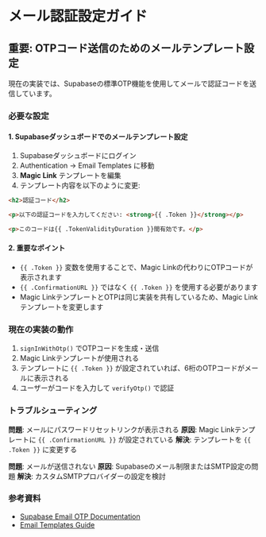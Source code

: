 # メール認証設定ガイド

## 重要: OTPコード送信のためのメールテンプレート設定

現在の実装では、Supabaseの標準OTP機能を使用してメールで認証コードを送信しています。

### 必要な設定

#### 1. Supabaseダッシュボードでのメールテンプレート設定

1. Supabaseダッシュボードにログイン
2. Authentication → Email Templates に移動
3. **Magic Link** テンプレートを編集
4. テンプレート内容を以下のように変更:

```html
<h2>認証コード</h2>

<p>以下の認証コードを入力してください: <strong>{{ .Token }}</strong></p>

<p>このコードは{{ .TokenValidityDuration }}間有効です。</p>
```

#### 2. 重要なポイント

- `{{ .Token }}` 変数を使用することで、Magic Linkの代わりにOTPコードが表示されます
- `{{ .ConfirmationURL }}` ではなく `{{ .Token }}` を使用する必要があります
- Magic LinkテンプレートとOTPは同じ実装を共有しているため、Magic Linkテンプレートを変更します

### 現在の実装の動作

1. `signInWithOtp()` でOTPコードを生成・送信
2. Magic Linkテンプレートが使用される
3. テンプレートに `{{ .Token }}` が設定されていれば、6桁のOTPコードがメールに表示される
4. ユーザーがコードを入力して `verifyOtp()` で認証

### トラブルシューティング

**問題**: メールにパスワードリセットリンクが表示される
**原因**: Magic Linkテンプレートに `{{ .ConfirmationURL }}` が設定されている
**解決**: テンプレートを `{{ .Token }}` に変更する

**問題**: メールが送信されない
**原因**: Supabaseのメール制限またはSMTP設定の問題
**解決**: カスタムSMTPプロバイダーの設定を検討

### 参考資料

- [Supabase Email OTP Documentation](https://supabase.com/docs/guides/auth/auth-email-passwordless#with-otp)
- [Email Templates Guide](https://supabase.com/docs/guides/auth/auth-email-templates)